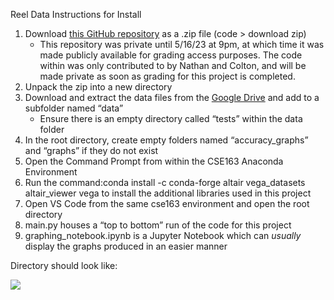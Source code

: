 ﻿Reel Data Instructions for Install

1. Download [this GitHub repository](https://github.com/Coltonc18/ReelData) as a .zip file (code > download zip)
   - This repository was private until 5/16/23 at 9pm, at which time it was made publicly available for grading access purposes. The code within was only contributed to by Nathan and Colton, and will be made private as soon as grading for this project is completed.
2. Unpack the zip into a new directory
3. Download and extract the data files from the [Google Drive](https://drive.google.com/drive/folders/11QQ5HrvlVZ10AKYAUC6a7qK4UDKK-j34?usp=share_link) and add to a subfolder named “data”
   - Ensure there is an empty directory called “tests” within the data folder
4. In the root directory, create empty folders named “accuracy\_graphs” and “graphs” if they do not exist
5. Open the Command Prompt from within the CSE163 Anaconda Environment
6. Run the command:conda install -c conda-forge altair vega\_datasets altair\_viewer vega to install the additional libraries used in this project
7. Open VS Code from the same cse163 environment and open the root directory
8. main.py houses a “top to bottom” run of the code for this project
9. graphing\_notebook.ipynb is a Jupyter Notebook which can *usually* display the graphs produced in an easier manner

Directory should look like:

![](dependencies/example.png)

